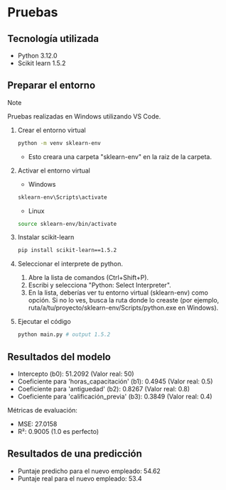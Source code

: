 # Pruebas

## Tecnología utilizada
- Python 3.12.0
- Scikit learn 1.5.2

## Preparar el entorno

>[!NOTE]
>Pruebas realizadas en Windows utilizando VS Code.

1. Crear el entorno virtual
   ```bash
   python -m venv sklearn-env
   ```
   - Esto creara una carpeta "sklearn-env" en la raiz de la carpeta.
2. Activar el entorno virtual
   -   Windows 
   ```bash
   sklearn-env\Scripts\activate
   ```

   -   Linux 
   ```bash
   source sklearn-env/bin/activate
   ```
3. Instalar scikit-learn
   ```bash
   pip install scikit-learn==1.5.2
   ```

4. Seleccionar el interprete de python.
   1.  Abre la lista de comandos (Ctrl+Shift+P).
   2.  Escribi y selecciona "Python: Select Interpreter".
   3. En la lista, deberías ver tu entorno virtual (sklearn-env) como opción. Si no lo ves, busca la ruta donde lo creaste (por ejemplo, ruta/a/tu/proyecto/sklearn-env/Scripts/python.exe en Windows).

5. Ejecutar el código
    ```python
    python main.py # output 1.5.2
    ```

## Resultados del modelo
- Intercepto (b0): 51.2092 (Valor real: 50)
- Coeficiente para 'horas_capacitación' (b1): 0.4945 (Valor real: 0.5) 
- Coeficiente para 'antiguedad' (b2): 0.8267 (Valor real: 0.8)
- Coeficiente para 'calificación_previa' (b3): 0.3849 (Valor real: 0.4)

Métricas de evaluación:
- MSE: 27.0158
- R²: 0.9005 (1.0 es perfecto)

## Resultados de una predicción
- Puntaje predicho para el nuevo empleado: 54.62
- Puntaje real para el nuevo empleado: 53.4